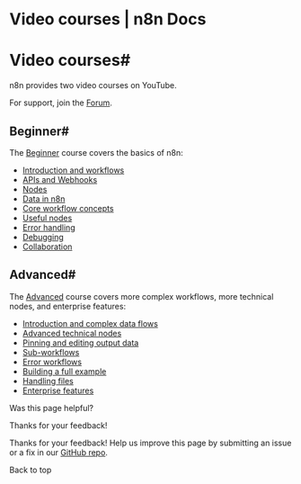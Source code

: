 # Video courses | n8n Docs

[ ](https://github.com/n8n-io/n8n-docs/edit/main/docs/video-courses.md "Edit this page")

# Video courses#

n8n provides two video courses on YouTube.

For support, join the [Forum](https://community.n8n.io/).

## Beginner#

The [Beginner](https://www.youtube.com/playlist?list=PLlET0GsrLUL59YbxstZE71WszP3pVnZfI) course covers the basics of n8n:

  * [Introduction and workflows](https://youtu.be/4BVTkqbn_tY?si=g2A5eD8kAoia5k6y)
  * [APIs and Webhooks](https://youtu.be/y_cpFMF1pzk?si=zi3wM4W7nx8Jkcw3)
  * [Nodes](https://youtu.be/rCPXBkeBWCQ?si=-T2iUsydwS5ym6yI)
  * [Data in n8n](https://youtu.be/2YfWuNziPE4?si=4jB-fubG1_T0HXYx)
  * [Core workflow concepts](https://youtu.be/kkrA7tGHYNo?si=mLVbuV98ohL5YVnm)
  * [Useful nodes](https://youtu.be/Rmi-ckbMOQE?si=H_dF77uf5KJU7RtH)
  * [Error handling](https://youtu.be/XEUVl3bbMhI?si=nUyaME5kyxe6daGO)
  * [Debugging](https://youtu.be/Gxe_RfCRH-o?si=F-pAviLTIeL3-X13)
  * [Collaboration](https://youtu.be/pI0W-0Qcwmo?si=X7sALFXo2e-cY9FQ)

## Advanced#

The [Advanced](https://www.youtube.com/playlist?list=PLlET0GsrLUL5bxmx5c1H1Ms_OtOPYZIEG) course covers more complex workflows, more technical nodes, and enterprise features:

  * [Introduction and complex data flows](https://youtu.be/TFTLMQLozCI?si=vX0ooIH1RmbsgAkC)
  * [Advanced technical nodes](https://youtu.be/JM4jqYs4Fxo?si=YSNMeSay3C29C8HS)
  * [Pinning and editing output data](https://youtu.be/zcNB8L4_9mA?si=LZJ9DlYDQQxL7eeP)
  * [Sub-workflows](https://youtu.be/xr05Ie_Hkyg?si=rqqP8llttZPBjBeD)
  * [Error workflows](https://youtu.be/77Ewdaby47M?si=6YRlC4nMgG4hVQPV)
  * [Building a full example](https://youtu.be/wOKLEfeJLVE?si=YMW5t-PzPq7QKbPY)
  * [Handling files](https://youtu.be/2RAZYNigqOY?si=9x4vLX2Qo08xx8vC)
  * [Enterprise features](https://youtu.be/fXEubzmVJ_E?si=aK9_fI9tkF6F5CtB)

Was this page helpful? 

Thanks for your feedback! 

Thanks for your feedback! Help us improve this page by submitting an issue or a fix in our [GitHub repo](https://github.com/n8n-io/n8n-docs). 

Back to top